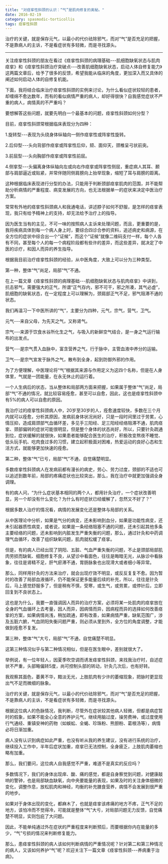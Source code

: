 ```yaml
---
title: "对痉挛性斜颈的认识：“气”是肌肉修复的奥秘。"
date: 2016-02-19
category: spasmodic-torticollis
tags: 痉挛性斜颈
---
```


治疗的关键，就是保存元气，以最小的代价祛除邪气，而对“气”是否充足的把握，不是靠病人的主诉，不是看症状有多轻微，而是寻找源头。

***

关注痉挛性斜颈的朋友在看过《痉挛性斜颈的病理基础---肌细胞缺氧状态与肌肉痉挛》和《痉挛性斜颈治疗突破点---改善肌细胞缺氧状态，启动人体自修复能力》这两篇文章后，给予了很多的反馈，希望我能从临床的角度，更加深入而又具体的阐述如何启动人体的自修复机能。

下面，我将结合临床治疗痉挛性斜颈的实例来讨论，为什么看似症状较轻的患者，却缠绵不愈达数年，而有的看似病情严重的病人，却好得很快？自我感觉症状不严重的病人，病情真的不严重吗？

要想解答这些问题，就要先明白一个最基本的问题，痉挛性斜颈如何分型？

目前，痉挛性斜颈常根据临床表现分为四种：

1.旋转型---表现为头绕身体纵轴向一侧作痉挛性或阵挛性旋转。

2.后仰型---头向背部作痉挛或阵挛性后仰，颏、面仰天，颈椎呈弓状前突。

3.前屈型---头向胸部作痉挛或阵挛性前屈。

4.侧挛型---头偏离身体纵轴向左或向右作痉挛或阵挛性侧屈，重症病人其耳、颞部与肩部逼近或贴紧，并常伴随同侧肩膀向上抬举现象，缩短了耳与肩膀的距离。

这种根据临床表现进行分型的办法，只能用于判断颈部痉挛肌肉的范围，并不能帮助分析病情的严重程度、病变发展的方向，也无法根据单一的症状来决定中医治疗方案。

常常有外地的痉挛性斜颈病人和我通电话，讲述脖子如何不舒服，是怎样的痉挛表现，我只有给予精神上的支持，却无法给予治疗上的指导。

因为医生当有的主见，不可一味的按照病人主诉来处理问题，而且，更重要的是，我将疾病具体到每一个病人身上时，要综合四诊合参的资料，追述病史和病源，在全方位的症状中综合出一个“证候”，而这个“证候”就像二维码支付一样，每个人各有不同，甚至每个人的每一个病程阶段都有些许的差异，而这些差异，就决定了中医的诊疗，和因人而异的养生指导。

根据我目前治疗痉挛性斜颈的经验，从中医角度，大致上可以分为三种类型。

第一种，整体“气”尚足，局部“气”不通。

在上一篇文章《痉挛性斜颈的病理基础---肌细胞缺氧状态与肌肉痉挛》中讲到，抗击邪气，需要强大的正气，所谓“正气存内，邪不可干，邪之所凑，其气必虚”，肌细胞的缺氧状态，在一定程度上可以理解为，颈肩部正气不足，邪气阻滞不通的状态。

我们再温习一下中医所讲的“气”，主要分为四种，元气，宗气，营气，卫气。

元气---来自父母，为先天之气，又称肾气。

宗气---来源于饮食水谷所化生之气，与吸入的新鲜空气结合，是一身之气运行输布的出发点。

营气---是宗气贯入血脉中，富含营养之气，行于脉中，主管血液中养分的运输。

卫气---是宗气宣发于脉外之气，散布到全身，起到防御外邪的作用。

为了方便理解，中医理论将“气”根据其来源与作用定义为这四个名称，但是在人身体里，气就是一团能量，在永无休止的运行着。

一个人生病后的状态，当从整体和局部两方面来把握，如果属于整体“气”尚足，局部“气”不通的情况，就比较容易痊愈，甚至可以自愈，因此，这也是痉挛性斜颈中有5%的病人可以自愈的原因。

我治疗过的痉挛性斜颈病人中，20岁至30岁的人，痊愈速度较快，多数在三个月内就可以痊愈，分析其原因，发病前身体状况尚好，只是一段时间里过于劳累，心情压抑，造成肩颈部气血循环差，多见手三阳经、足三阳经经络阻滞不通，肌肉痉挛、颈部偏转的症状可能很明显，但是整个身体的状态尚好，所以，只要针灸疏通到位，症状缓解的就很快，如果患者能够配合医生的治疗，积极改变熬夜不睡觉、低头玩手机、吃肉食过多的习惯，建立起积极面对困难，热爱运动的良好心态和生活方式，就能够更加快速的痊愈。

第二种，整体“气”已亏，局部“气”不通，自觉痛楚明显。

多数痉挛性斜颈病人在发病前都有漫长的病史，劳心、劳力过度，颈部的不适也可以追述到数年前，局部的疼痛症状也比较突出，那么，我在治疗中就更加强调全身调理。

有的病人问，“为什么症状基本相同的两个人，都用针灸治疗，一个症状改善明显，另一个却没有什么变化？为什么有时症状已经缓解了，忽然又不好了？”

根据多数人治疗的情况看，病情的发展变化还是整体与局部的关系。

从中医理论中分析，如果是气分的病变，还未影响到血分，如果是功能性病变，还未引起器质性病变，或者说，如果是一条经络阻塞不通的问题，还未引起其他多条主要经络的问题，还未影响到内脏发生严重失衡的问题，那么，通过针灸和中药调理气血循环，改善了组织缺氧问题，肌肉就松缓了痉挛。

但是，有的病人已经出现了阴阳、五脏、气血严重失衡的问题，不止是颈部局部肌肉劳损而缺氧、细胞修复不良，从望诊中看面色，往往是晦暗无光，从脉诊中看脉象，往往是肾精不足，肝气瘀滞不通，胃肠脉象也出现滑大或者细小等异常。

那么，同样用针灸的方法来治疗，就会出现疗效不明显，或反反复复不愈。因为暂时的改善了局部血液循环，仍不能保证更多能量后续的补充，所以，往往是针灸后，马上感觉舒服多了，但是稍有不慎，受寒，或生气，或劳累，或停针后，立即回复到不良状态上。

这也是为什么，我要一直强调因人而异的治疗方案，必须将某一处肌肉的痉挛放在全身的气血循环上去考量，因人而异，因病情而异，因病程而异的选择如何改善痉挛的方案，如果病情尚浅，稍加疏通，即有改善，如果病情严重，缺氧范围广，涉及五脏六腑，气血阴阳失衡问题严重，则必须从里到外，全方位的角度调整，才能做到痊愈不复发。

第三种，整体“气”大亏，局部“气”不通，自觉痛楚不明显。

这第三种情况似乎与第二种情况相似，但是在医生眼中，差别就很大了。

举例说，有一位年轻人，因夏季吹空调而诱发痉挛性斜颈，来找我治疗时，自述症状不严重，头部略偏转5度，尚可控制头部的转动，针灸几次后，也有好转。

我观察其面色，萎黄不华，黯淡无光，上肢肌肉有少许的萎缩现象，把脉时更显现出气不足而微细的脉象。

治疗的关键，就是保存元气，以最小的代价祛除邪气，而对“气”是否充足的把握，不是靠病人的主诉，不是看症状有多轻微，而是寻找源头。

根据这位病人的色脉情况，我判断，尽管外在症状较其他病人轻微，但都是病症暂时的假象，如果不能全心全意的养护元气，继续用脑过度，操劳费神，或过度使用行气通经、重镇安神的药物（如蜈蚣、全蝎、珍珠粉、熊胆粉、葛根汤等），病情必将日渐加重。

病人没有认识到病症如此严重，也没有听从我的养生建议，没有进行系统的治疗，继续投入工作中，半年后症状加重，痉挛已无法控制，全身疲乏，上肢肌肉萎缩也略有加重。

那么，我们要问，这位病人自我感觉不严重，难道不是真实的反应吗？

多数情况下，我们的身体出现痒、酸、痛的感觉，都是自身察觉到问题，对健康敲响的警钟，也是局部缺血缺氧，向中央要能量的表现，如果及时的关注身体细微的变化，调整作息，放松肌肉和神经，均衡的补充膳食营养，病情不会发展到很严重的地步。

如果对于身体出现的变化，都麻木了，也就是痉挛该疼痛的地方不疼，正气不足的地方，该怕冷而不觉得冷，可能就是整体“气”大亏，对局部问题无力反馈，自觉痛楚不明显，实则包庇了大问题。

因此，不能单纯通过外在症状的严重程度来判断预后，而要根据你内在能量的多少，“气”亏损的情况来判断修复能力。

那么，患痉挛性斜颈的病人该如何判断病情的严重情况呢？针对第二和第三种情况的病人，又该如何养护“气”呢？欢迎关注下一篇文章《痉挛性斜颈---养病重于治病》。